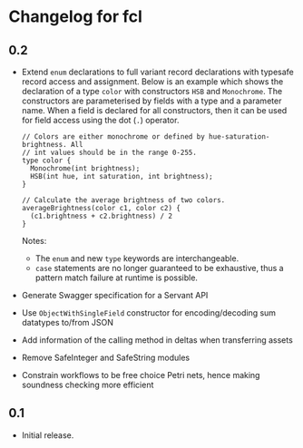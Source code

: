 # Changelog for fcl

## 0.2

* Extend `enum` declarations to full variant record declarations with typesafe
  record access and assignment. Below is an example which shows the
  declaration of a type `color` with constructors `HSB` and `Monochrome`. The
  constructors are parameterised by fields with a type and a parameter name.
  When a field is declared for all constructors, then it can be used for field
  access using the dot (`.`) operator.

  ~~~
  // Colors are either monochrome or defined by hue-saturation-brightness. All
  // int values should be in the range 0-255.
  type color {
    Monochrome(int brightness);
    HSB(int hue, int saturation, int brightness);
  }

  // Calculate the average brightness of two colors.
  averageBrightness(color c1, color c2) {
    (c1.brightness + c2.brightness) / 2
  }
  ~~~
  Notes:
    - The `enum` and new `type` keywords are interchangeable.
    - `case` statements are no longer guaranteed to be exhaustive, thus a
      pattern match failure at runtime is possible.
* Generate Swagger specification for a Servant API
* Use `ObjectWithSingleField` constructor for encoding/decoding sum datatypes to/from JSON
* Add information of the calling method in deltas when transferring assets
* Remove SafeInteger and SafeString modules
* Constrain workflows to be free choice Petri nets, hence making soundness checking more efficient

## 0.1

* Initial release.
